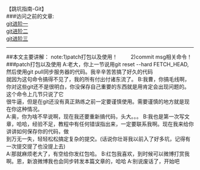 【跳坑指南-Git】<br>
###访问之前的文章:<br>
[git进阶一](https://github.com/zhuang137/blog/blob/master/git/git%E8%BF%9B%E9%98%B6%E4%B8%80.md)<br>
[git进阶二](https://github.com/zhuang137/blog/blob/master/git/git%E8%BF%9B%E9%98%B6%E4%BA%8C.md)<br>
[git进阶三](https://github.com/zhuang137/blog/blob/master/git/git%E8%BF%9B%E9%98%B6%E4%B8%89.md)<br>

--------
##本文主要讲解：
    note:1)patch打包以及使用！
         2)commit msg相关命令！
###patch打包以及使用
    A:老大，你上一节说用git reset --hard FETCH_HEAD,然后使用git pull同步服务器的代码。我辛辛苦苦搞了好久的代码<br>
      就因为这句命令搞得不见了，我的所有付出付诸东流了。
    B:我曹，你搞毛线啊，你对这些git还不是很明白，你没保存自己重要的东西就是用肯定会出现问题的。这个命令上几节只说了它<br>
      很牛逼，但是在git还没有真正熟练之前一定要谨慎使用。需要谨慎的地方就是现在你这种情况。<br>
    A:奥，你为啥不早说啊，现在我还要重新搞代码，头大。。。
    B:我也是第一次写文章，哈哈，经验不足，教程中有任何错误指出来，一定要联系我啊。现在我来给你讲讲如何保存你的代码，做<br>
      到万无一失，轻轻松松搞定复杂的提交。(话说你壮哥我以前入了好多坑，记得有一次提交提了也没提上去)<br>
    A:那就麻烦老大了，有空给你发红包哈。
    B:红包我喜欢，到时候可以微博打赏我啊。恩，新浪微博我也会同步转发本篇文章的，哈哈
    A:别说废话了，开始吧
    
